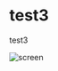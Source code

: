 # test3
test3

![screen](https://user-images.githubusercontent.com/107554272/178671162-533575d8-a14e-48a8-87c8-79a841be2c95.png)
